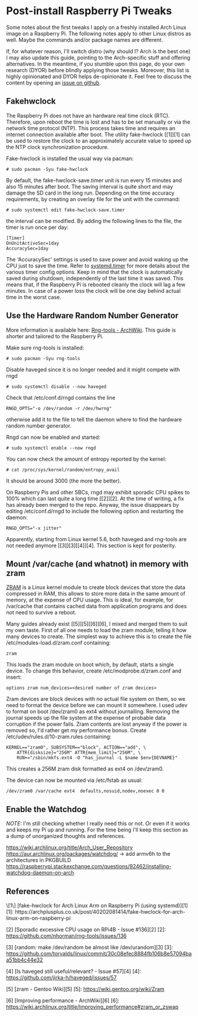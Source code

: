 # Post-install Raspberry Pi Tweaks

Some notes about the first tweaks I apply on a freshly installed Arch Linux
image on a Raspberry Pi. The following notes apply to other Linux distros as
well. Maybe the commands and/or package names are different.

If, for whatever reason, I'll switch distro (why should I? Arch is the best one)
I may also update this guide, pointing to the Arch-specific stuff and offering
alternatives. In the meantime, if you stumble upon this page, do your own
research (DYOR) before blindly applying those tweaks. Moreover, this list is
highly opinionated and DYOR helps de-opinionate it. Feel free to discuss the
content by opening an [issue on github](https://github.com/electricant/electricant.github.io/issues).

## Fakehwclock

The Raspberry Pi does not have an hardware real time clock (RTC). Therefore,
upon reboot the time is lost and has to be set manually or via the network time
protocol (NTP). This process takes time and requires an internet connection
available after boot. The utility fake-hwclock [\[1\]][1] can be used to restore
the clock to an approximately accurate value to speed up the NTP clock
synchronization procedure.

Fake-hwclock is installed the usual way via pacman:

	# sudo pacman -Syu fake-hwclock

By default, the fake-hwclock-save.timer unit is run every 15 minutes and also 
15 minutes after boot. The saving interval is quite short and may damage the SD
card in the long run. Depending on the time accuracy requirements, by creating
an overlay file for the unit with the command:

	# sudo systemctl edit fake-hwclock-save.timer

the interval can be modified. By adding the following lines to the file, the
timer is run once per day:

	[Timer]
	OnUnitActiveSec=1day
	AccuracySec=1day

The 'AccuracySec' settings is used to save power and avoid waking up the CPU
just to save the time. Refer to [systemd.timer](https://www.freedesktop.org/software/systemd/man/systemd.timer.html) for more details about the various
timer config options. Keep in mind that the clock is automatically saved during
shutdown, independently of the last time it was saved. This means that, if the
Raspberry Pi is rebooted cleanly the clock will lag a few minutes. In case of a
power loss the clock will be one day behind actual time in the worst case.

## Use the Hardware Random Number Generator

More information is available here: [Rng-tools - ArchWiki](https://wiki.archlinux.org/title/Rng-tools).
This guide is shorter and tailored to the Raspberry Pi.

Make sure rng-tools is installed:

	# sudo pacman -Syu rng-tools

Disable haveged since it is no longer needed and it might compete with rngd

	# sudo systemctl disable --now haveged

Check that /etc/conf.d/rngd contains the line

	RNGD_OPTS="-o /dev/random -r /dev/hwrng"

otherwise add it to the file to tell the daemon where to find the hardware
random number generator.

Rngd can now be enabled and started:

	# sudo systemctl enable --now rngd

You can now check the amount of entropy reported by the kernel:

	# cat /proc/sys/kernel/random/entropy_avail

It should be around 3000 (the more the better).

On Raspberry Pis and other SBCs, rngd may exhibit sporadic CPU spikes to 100%
which can last quite a long time [\[2\]][2].
At the time of writing, a fix has already been merged to the repo. Anyway, the 
issue disappears by editing /etc/conf.d/rngd to include the following option and
restarting the daemon:

	RNGD_OPTS="-x jitter"

Apparently, starting from Linux kernel 5.6, both haveged and rng-tools are not
needed anymore [\[3\]][3][\[4\]][4]. This section is kept for posterity.

## Mount /var/cache (and whatnot) in memory with zram

[ZRAM](https://www.kernel.org/doc/html/latest/admin-guide/blockdev/zram.html) is a Linux kernel module to create block devices that store the data
compressed in RAM, this allows to store more data in the same amount of memory,
at the expense of CPU usage. This is ideal, for example, for /var/cache that
contains cached data from application programs and does not need to survive a
reboot.

Many guides already exist [\[5\]][5][\[6\]][6], I mixed and merged them to suit
my own taste. First of all one needs to load the zram module, telling it how
many devices to create. The simplest way to achieve this is to create the file
/etc/modules-load.d/zram.conf containing:

	zram

This loads the zram module on boot which, by default, starts a single device.
To change this behavior, create /etc/modprobe.d/zram.conf and insert:

	options zram num_devices=<desired number of zram devices>

Zram devices are block devices with no actual file system on them, so we need to
format the device before we can mount it somewhere. I used udev to format on
boot /dev/zram0 as ext4 without journalling. Removing the journal speeds up the
file system at the expense of probable data corruption if the power fails. Zram
contents are lost anyway if the power is removed so, I'd rather get my
performance bonus. Create /etc/udev/rules.d/10-zram.rules containing:

	KERNEL=="zram0", SUBSYSTEM=="block", ACTION=="add", \
		ATTR{disksize}="256M" ATTR{mem_limit}="256M", \
		RUN+="/sbin/mkfs.ext4 -O ^has_journal -L $name $env{DEVNAME}"

This creates a 256M zram disk formatted as ext4 on /dev/zram0.

The device can now be mounted via /etc/fstab as usual:

	/dev/zram0 /var/cache ext4  defaults,nosuid,nodev,noexec 0 0

## Enable the Watchdog

*NOTE:* I'm still checking whether I really need this or not. Or even if it
works and keeps my Pi up and running. For the time being I'll keep this section
as a dump of unorganized thoughts and references.

https://wiki.archlinux.org/title/Arch_User_Repository
https://aur.archlinux.org/packages/watchdog/ -> add armv6h to the architectures
in PKGBUILD
https://raspberrypi.stackexchange.com/questions/92462/installing-watchdog-daemon-on-arch

## References

<div class="references">
\[1\] [fake-hwclock for Arch Linux Arm on Raspberry Pi (using systemd)][1]
[1]: https://archplusplus.co.uk/post/40202081414/fake-hwclock-for-arch-linux-arm-on-raspberry-pi

\[2\] [Sporadic excessive CPU usage on RPi4B - Issue #136][2]
[2]: https://github.com/nhorman/rng-tools/issues/136

\[3\] [random: make /dev/random be almost like /dev/urandom][3]
[3]: https://github.com/torvalds/linux/commit/30c08efec8884fb106b8e57094baa51bb4c44e32

\[4\] [Is haveged still useful/relevant? - Issue #57][4]
[4]: https://github.com/jirka-h/haveged/issues/57

\[5\] [zram - Gentoo Wiki][5]
[5]: https://wiki.gentoo.org/wiki/Zram

\[6\] [Improving performance - ArchWiki][6]
[6]: https://wiki.archlinux.org/title/Improving_performance#zram_or_zswap
</div>

